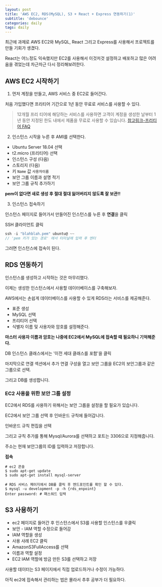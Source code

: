 ```yaml
---
layout: post
title: 'AWS EC2, RDS(MySQL), S3 + React + Express 연동하기(1)'
subtitle: 'debounce'
categories: daily
tags: daily
---
```


최근에 과제로 AWS EC2와 MySQL, React 그리고 Express를 사용해서 프로젝트를 만들 기회가 생겼다.

React는 어느정도 익숙했지만 EC2를 사용해서 이것저것 설정하고 배포하고 많은 어려움을 겪었는데 차근차근 다시 정리해보려한다.

## AWS EC2 시작하기

1. 먼저 계정을 만들고, AWS 서비스 중 EC2로 들어간다.

처음 가입했다면 프리티어 기간으로 1년 동안 무료로 서비스를 사용할 수 있다.

> 12개월 프리 티어에 해당하는 서비스를 사용하면 고객이 계정을 생성한 날부터 1년 동안 지정된 한도 내에서 제품을 무료로 사용할 수 있습니다. [참고링크-프리티어 FAQ](https://aws.amazon.com/ko/free/free-tier-faqs/)

2. 인스턴스 시작을 누른 후 AMI를 선택한다.

- Ubuntu Server 18.04 선택
- t2.micro (프리티어) 선택
- 인스턴스 구성 (다음)
- 스토리지 (다음)
- 키 `Name` 값 `사용자이름`
- 보안 그룹 이름과 설명 적기
- 보안 그룹 규칙 추가하기

**pem이 없다면 새로 생성 후 절대 절대 잃어버리지 않도록 잘 보관!!**

3. 인스턴스 접속하기

인스턴스 페이지로 들어가서 만들어진 인스턴스를 누른 후 **연결**을 클릭

SSH 클라이언트 클릭

```ts
ssh -i "blahblah.pem" ubuntu@ ~~
// 'pem 키가 있는 경로' 에서 터미널에 입력 후 엔터
```

그러면 인스턴스에 접속이 된다.

## RDS 연동하기

인스턴스를 생성하고 시작하는 것은 마무리했다.

이제는 생성한 인스턴스에서 사용할 데이터베이스를 구축해보자.

AWS에서는 손쉽게 데이터베이스를 사용할 수 있게 RDS라는 서비스를 제공해준다.

- 표준 생성
- MySQL 선택
- 프리티어 선택
- 식별자 이름 및 사용자와 암호를 설정해준다.

**마스터 사용자 이름과 암호는 나중에 EC2에서 MySQL에 접속할 때 필요하니 기억해준다.**

DB 인스턴스 클래스에서는 '이전 세대 클래스를 포함'을 클릭

마지막으로 연결 섹션에서 추가 연결 구성을 열고 보안 그룹을 EC2의 보안그룹과 같은 그룹으로 선택.

그리고 DB를 생성합니다.

### EC2 사용을 위한 보안 그룹 설정

EC2에서 RDS를 사용하기 위해서는 보안 그룹을 설정을 할 필요가 있습니다.

EC2에서 보안 그룹 선택 후 인바운드 규칙에 들어갑니다.

인바운드 규칙 편집을 선택

그리고 규칙 추가를 통해 Mysql/Aurora를 선택하고 포트는 3306으로 지정해줍니다.

주소는 현재 보안그룹의 ID를 입력하고 저장합니다.

**접속**

```
# ec2 콘솔
$ sudo apt-get update
$ sudo apt-get install mysql-server
```

```
# RDS 서비스 페이지에서 DB를 클릭 후 엔드포인트를 확인 할 수 있다.
$ mysql -u development -p -h {rds_enpoint}
Enter password: # 패스워드 입력
```

## S3 사용하기

- ec2 페이지로 들어간 후 인스턴스에서 S3를 사용할 인스턴스를 우클릭
- 보안 - IAM 역할 수정으로 들어감
- IAM 역할을 생성
- 사용 사례 EC2 클릭
- AmazonS3FullAccess를 선택
- 이름과 역할 설정
- EC2 IAM 역할에 방금 만든 S3를 선택하고 저장

사용할 데이터는 S3 페이지에서 직접 업로드하거나 수정이 가능하다.

아직 ec2에 접속해서 관리하는 법은 몰라서 추후 공부가 더 필요하다.
